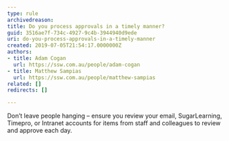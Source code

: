 ```yaml
---
type: rule
archivedreason: 
title: Do you process approvals in a timely manner?
guid: 3516ae7f-734c-4927-9c4b-3944940d9ede
uri: do-you-process-approvals-in-a-timely-manner
created: 2019-07-05T21:54:17.0000000Z
authors:
- title: Adam Cogan
  url: https://ssw.com.au/people/adam-cogan
- title: Matthew Sampias
  url: https://ssw.com.au/people/matthew-sampias
related: []
redirects: []

---
```



<p class="ssw15-rteElement-P">Don’t leave people hanging – ensure you review your email, SugarLearning, Timepro,&#160;or Intranet accounts for items from staff and colleagues to review and approve each day.&#160;​<br></p>
<br><excerpt class='endintro'></excerpt><br>



